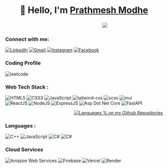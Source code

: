 <h1 align="center">👋 Hello, I'm <a href="https://www.linkedin.com/in/pmodhe2001/" target="_blank"> Prathmesh Modhe </a></h1>
<h3 align="center"> &emsp;&emsp;&emsp;&emsp;&emsp;&emsp;&emsp;&emsp; <img src="https://readme-typing-svg.herokuapp.com?color=0357F7&lines=Full-Stack+Developer+%3A)" /> </h3>

<!--
🌱 Learning Never Stops 🚀

- 💬 Major Skills **Full Stack Development**
-->
<!--
- 👨‍💻 Check out my personal portfolio : **<a href="" target="_blank">Portfolio</a>**
-->


<h3 align="left">Connect with me:</h3>
<div align="left">
  <a href="https://www.linkedin.com/in/pmodhe2001/"><img alt="LinkedIn" src="https://img.shields.io/badge/linkedin-%230077B5.svg?style=for-the-badge&logo=linkedin&logoColor=white"/></a>
  <a href="mailto:pmodhe19@gmail.com"><img alt="Gmail" src="https://img.shields.io/badge/Gmail-D14836?style=for-the-badge&logo=gmail&logoColor=white"/></a>
   <a href="https://www.instagram.com/pmodhe_09"><img alt="Instagram" src="https://img.shields.io/badge/Instagram-E4405F?style=for-the-badge&logo=instagram&logoColor=white"/></a>
  <a href="https://www.facebook.com/prathmesh.modhe.16"><img alt="Facebook" src="https://img.shields.io/badge/Facebook-2CA5E0?style=for-the-badge&logo=facebook&logoColor=white" /></a>
</div>

<h3 align="left">Coding Profile</h3>
  <div align="left">
    <img href="https://leetcode.com/PModhe_09" src="https://img.shields.io/badge/LeetCode-000000?style=for-the-badge&logo=LeetCode&logoColor=#d16c06" alt="leetcode" />
  </div>
<h3 align="left">Web Tech Stack :</h3>
<div align="left">
<img alt="HTML5" src="https://img.shields.io/badge/html5-%23E34F26.svg?style=for-the-badge&logo=html5&logoColor=white"/>
<img alt="CSS3" src="https://img.shields.io/badge/css3-%23039BE5.svg?style=for-the-badge&logo=css3&logoColor=white"/> 
<img alt="JavaScript" src="https://img.shields.io/badge/javascript-%23323330.svg?style=for-the-badge&logo=javascript&logoColor=%23F7DF1E"/> 
<!-- <img alt="Bootstrap" src="https://img.shields.io/badge/bootstrap-%23563D7C.svg?style=for-the-badge&logo=bootstrap&logoColor=white"/> -->
<img alt="tailwind-css" src="https://img.shields.io/badge/tailwindcss-%2338B2AC.svg?style=for-the-badge&logo=tailwind-css&logoColor=white"/>
<img alt="scss" src="https://img.shields.io/badge/Sass-CC6699?style=for-the-badge&logo=sass&logoColor=white"/>
<img alt="mui" src="https://img.shields.io/badge/Material%20UI-%231572B6?style=for-the-badge&logo=mui&logoColor=white"/>
<br>
<img alt="ReactJS" src="https://img.shields.io/badge/React JS-%2320232a.svg?style=for-the-badge&logo=react&logoColor=%2361DAFB"/>
<img alt="NodeJS" src="https://img.shields.io/badge/Node JS-%2343853D?style=for-the-badge&logo=node&logoColor=white"/>
<img alt="ExpressJS" src="https://img.shields.io/badge/Express JS-000000?style=for-the-badge&logo=express&logoColor=white"/>
<img alt="Asp Dot Net Core" src="https://img.shields.io/badge/.NET-512BD4?style=for-the-badge&logo=dotnet&logoColor=white"/>
<img alt="FastAPI" src="https://img.shields.io/badge/fastapi-109989?style=for-the-badge&logo=FASTAPI&logoColor=white"/>
  
<!-- <img alt="ViteJS" src="https://img.shields.io/badge/Vite JS-%23430098.svg?style=for-the-badge&logo=vite&logoColor=white"/>
<img alt="Docker" src="https://img.shields.io/badge/Docker-007FFF?style=for-the-badge&logo=docker&logoColor=white"/> -->
</div>
<div align="right">

[![Languages % on my Github Repositories](https://github-readme-stats.vercel.app/api/top-langs/?username=PModhe09&layout=donut-vertical)](https://github.com/anuraghazra/github-readme-stats)
</div>
<h3 align="left">Languages :</h3>
<div align="left">
  <img alt="C++" src="https://img.shields.io/badge/C%2B%2B-00599C?style=for-the-badge&logo=c%2B%2B&logoColor=white"/>
  <img alt="JavaScript" src="https://img.shields.io/badge/javascript-%23323330.svg?style=for-the-badge&logo=javascript&logoColor=%23F7DF1E"/> 
  <img alt="C#" src="https://img.shields.io/badge/C%23-239120?style=for-the-badge&logo=csharp&logoColor=white"/> 
  <img alt="C#" src="https://img.shields.io/badge/Python-FFD43B?style=for-the-badge&logo=python&logoColor=blue"/> 
</div>

<!--
<h3 align="left">Databases :</h3>
<div align="left">
  <img alt="MongoDB" src ="https://img.shields.io/badge/MongoDB-4EA94B?style=for-the-badge&logo=mongodb&logoColor=white"/>
  <img alt="MySQL" src="https://img.shields.io/badge/mysql-42759C.svg?style=for-the-badge&logo=mysql&logoColor=white"/>
  <img alt="MS SQL Server" src=" https://img.shields.io/badge/Microsoft%20SQL%20Server-CC2927?style=for-the-badge&logo=microsoft%20sql%20server&logoColor=white"/>
  <img alt="PostgreSQL" src="https://img.shields.io/badge/PostgreSQL-316192?style=for-the-badge&logo=postgresql&logoColor=white"/>
</div>
-->

<h3 align="left">Cloud Services</h3>
<div align="left"> 
  <img alt="Amazon Web Services" src="https://img.shields.io/badge/Amazon_AWS-FF9900?style=for-the-badge&logo=amazonaws&logoColor=white"/>
  <img alt="Firebase" src="https://img.shields.io/badge/firebase-FF9900.svg?style=for-the-badge&logo=firebase&logoColor=white"/>
  <img alt="Vercel" src="https://img.shields.io/badge/vercel-%23000000.svg?style=for-the-badge&logo=vercel&logoColor=white"/>
  <img alt="Render" src="https://img.shields.io/badge/Render-46E3B7?style=for-the-badge&logo=render&logoColor=white"/>
</div>  <br/>

